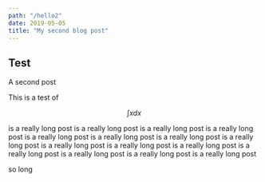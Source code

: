 ```yaml
---
path: "/hello2"
date: 2019-05-05
title: "My second blog post"
---
```


## Test

A second post

This is a test of

$$
\int x dx
$$

is a really long post
is a really long post
is a really long post
is a really long post
is a really long post
is a really long post
is a really long post
is a really long post
is a really long post
is a really long post
is a really long post
is a really long post
is a really long post
is a really long post
is a really long post

so long
